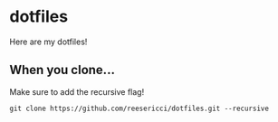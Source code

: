 # dotfiles

Here are my dotfiles!

## When you clone...

Make sure to add the recursive flag!

```git clone https://github.com/reesericci/dotfiles.git --recursive```
